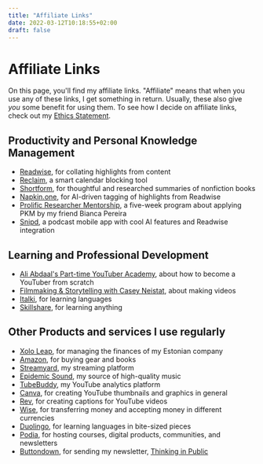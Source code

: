 ```yaml
---
title: "Affiliate Links"
date: 2022-03-12T10:18:55+02:00
draft: false
---
```

# Affiliate Links

On this page, you'll find my affiliate links. "Affiliate" means that when you use any of these links, I get something in return. Usually, these also give _you_ some benefit for using them. To see how I decide on affiliate links, check out my [Ethics Statement](https://nicolevanderhoeven.com/ethics/).

## Productivity and Personal Knowledge Management

- [Readwise](https://readwise.io/nicole), for collating highlights from content
- [Reclaim](https://go.reclaim.ai/eg0tgbamp7cb), a smart calendar blocking tool
- [Shortform](https://shortform.com/nicole), for thoughtful and researched summaries of nonfiction books
- [Napkin.one](https://napkin.one/?via=nicole), for AI-driven tagging of highlights from Readwise
- [Prolific Researcher Mentorship](https://gumroad.com/a/152944339/xafyw), a five-week program about applying PKM by my friend Bianca Pereira
- [Snipd](https://link.snipd.com/Cx7S/nicole), a podcast mobile app with cool AI features and Readwise integration

## Learning and Professional Development

- [Ali Abdaal's Part-time YouTuber Academy](https://ptya.samcart.com/referral/IKjWOptt/ag3CrAXhy7tQJ1Wb), about how to become a YouTuber from scratch
- [Filmmaking & Storytelling with Casey Neistat](https://monthly.com/casey-neistat-filmmaking?friend=nicole-van-der-hoeven), about making videos
- [Italki](https://www.italki.com/i/ref/fHFBb), for learning languages
- [Skillshare](https://skl.sh/37RmSOG), for learning anything

## Other Products and services I use regularly

- [Xolo Leap](https://www.xolo.io/ref/NICVAN2), for managing the finances of my Estonian company
- [Amazon](https://amzn.to/3CmuLH1), for buying gear and books
- [Streamyard](https://streamyard.com?pal=4894166466428928), my streaming platform
- [Epidemic Sound](https://www.epidemicsound.com/referral/9927mk), my source of high-quality music
- [TubeBuddy](https://www.tubebuddy.com/nicolevdh), my YouTube analytics platform
- [Canva](https://www.canva.com/join/ttv-mhj-zgx), for creating YouTube thumbnails and graphics in general
- [Rev](http://try.rev.com/6cP3lQ), for creating captions for YouTube videos
- [Wise](https://wise.com/invite/u/nicolev120), for transferring money and accepting money in different currencies
- [Duolingo](https://invite.duolingo.com/BDHTZTB5CWWKSMEKZHWDOXTNPY), for learning languages in bite-sized pieces
- [Podia](https://www.podia.com/?via=648bee), for hosting courses, digital products, communities, and newsletters
- [Buttondown](https://buttondown.email/refer/nvdh), for sending my newsletter, [Thinking in Public](https://tip.nicolevanderhoeven.com)